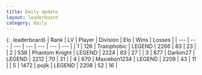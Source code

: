 ```yaml
---
title: Daily Update
layout: leaderboard
category: daily
---
```


{: .leaderboard}
| Rank | LV | Player | Division | Elo | Wins | Losses |
| --- | --- | --- | --- | --- | --- | --- |
| <span data-change="0">1</span> | 126 | <span title="ID: 744981">Trainphobic</span> | LEGEND | <span data-change="7">2266</span> | <span data-change="7">83</span> | <span data-change="2">23</span> |
| <span data-change="0">2</span> | 538 | <span title="ID: 742939">Phantom Knight</span> | LEGEND | <span data-change="-6">2224</span> | <span data-change="11">83</span> | <span data-change="5">27</span> |
| <span data-change="0">3</span> | 877 | <span title="ID: 694036">Darkim27</span> | LEGEND | <span data-change="0">2212</span> | <span data-change="0">70</span> | <span data-change="0">31</span> |
| <span data-change="3">4</span> | 670 | <span title="ID: 410122">Maxiebon1234</span> | LEGEND | <span data-change="63">2209</span> | <span data-change="13">43</span> | <span data-change="5">11</span> |
| <span data-change="1">5</span> | 1472 | <span title="ID: 4783">pojlk</span> | LEGEND | <span data-change="58">2208</span> | <span data-change="8">52</span> | <span data-change="1">16</span> |